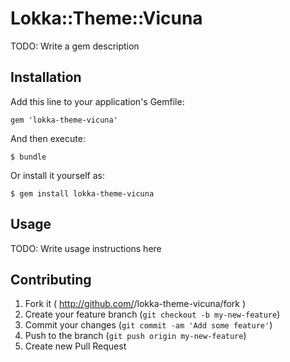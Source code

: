# Lokka::Theme::Vicuna

TODO: Write a gem description

## Installation

Add this line to your application's Gemfile:

    gem 'lokka-theme-vicuna'

And then execute:

    $ bundle

Or install it yourself as:

    $ gem install lokka-theme-vicuna

## Usage

TODO: Write usage instructions here

## Contributing

1. Fork it ( http://github.com/<my-github-username>/lokka-theme-vicuna/fork )
2. Create your feature branch (`git checkout -b my-new-feature`)
3. Commit your changes (`git commit -am 'Add some feature'`)
4. Push to the branch (`git push origin my-new-feature`)
5. Create new Pull Request
